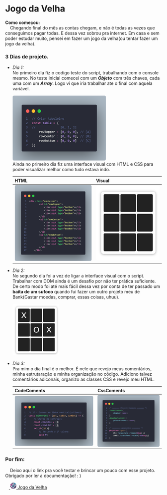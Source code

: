 # Jogo da Velha

__Como começou:__ <br>
&nbsp; &nbsp; Chegando final do mês as contas chegam, e não é todas as vezes que conseguimos pagar todas. E dessa vez sobrou pra internet. Em casa e sem poder estudar muito, pensei em fazer um jogo da velha(ou tentar fazer um jogo da velha).


### 3 Dias de projeto.
- *Dia 1:* <br>
    No primeiro dia fiz o codigo teste do script, trabalhando com o console mesmo. No teste inicial comecei com um **_Objeto_** com três chaves, cada uma com um **_Array_**. Logo vi que iria trabalhar ate o final com aquela variável.

    <img src="images/imgsMD/codeScript.png" width="300em" style="border-radius: .3em;">

    <br>
    Ainda no primeiro dia fiz uma interface visual com HTML e CSS para poder visualizar melhor como tudo estava indo.

    | HTML | Visual |
    | ----- | ----- |
    | <img src="images/imgsMD/codeHTMLcontainer.png" width="280em" style="border-radius: .3em;"> | <img src="images/imgsMD/interfaceTest.jpeg" width="230em" style="border-radius: .3em;"> |

- *Dia 2:* <br>
    No segundo dia foi a vez de ligar a interface visual com o script. Trabalhar com DOM ainda é um desafio por não ter prática suficiente. De certo modo foi até mais fácil dessa vez por conta de ter passado um **baita de um sufoco** quando fui fazer um outro projeto meu de Bank(Gastar moedas, comprar, essas coisas, uhuu).

    <img src="images/imgsMD/interfaceTestDOM.jpeg" width="150em" style="border-radius: .3em;">

- *Dia 3:* <br>
    Pra mim o dia final é o melhor. É nele que revejo meus comentários, minha estrutaração e minha organização no código. Adiciono talvez comentários adiconais, organizo as classes CSS e revejo meu HTML.

    | CodeComents | CssComents |
    | -------- | -------- |
    | <img src="images/imgsMD/codeComents.png" width="350em" style="border-radius: .3em;"> | <img src="images/imgsMD/cssComents.png" width="270em" style="border-radius: .3em;"> |
### Por fim:
&nbsp; &nbsp; Deixo aqui o link pra você testar e brincar um pouco com esse projeto. Obrigado por ler a documentação! : )

&nbsp;&nbsp;&nbsp;<a href="https://kinwx.github.io/MyHashGame/" target="_blank">
    <img src="icon/mainIcon.png" width="20em"> Jogo da Velha
</a>
